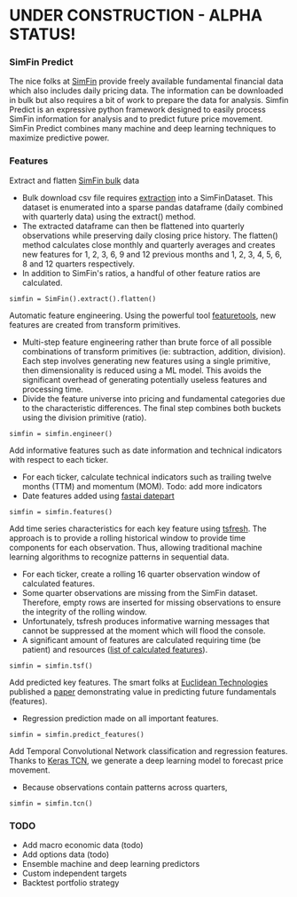 # UNDER CONSTRUCTION - ALPHA STATUS!

### SimFin Predict  

The nice folks at [SimFin](https://simfin.com/) provide freely available fundamental financial data which also includes daily pricing data.  The information can be downloaded in bulk but also requires a bit of work to prepare the data for analysis.  Simfin Predict is an expressive python framework designed to easily process SimFin information for analysis and to predict future price movement. SimFin Predict combines many machine and deep learning techniques to maximize predictive power.

### Features

Extract and flatten [SimFin bulk](https://simfin.com/data/access/api) data
* Bulk download csv file requires [extraction](https://github.com/SimFin/bd-extractor) into a SimFinDataset. This dataset is enumerated into a sparse pandas dataframe (daily combined with quarterly data) using the extract() method.  
* The extracted dataframe can then be flattened into quarterly observations while preserving daily closing price history. The flatten() method calculates close monthly and quarterly averages and creates new features for 1, 2, 3, 6, 9 and 12 previous months and 1, 2, 3, 4, 5, 6, 8 and 12 quarters respectively. 
* In addition to SimFin's ratios, a handful of other feature ratios are calculated.
```buildoutcfg
simfin = SimFin().extract().flatten()
```


Automatic feature engineering.  Using the powerful tool [featuretools](https://www.featuretools.com/), new features are created from transform primitives.
* Multi-step feature engineering rather than brute force of all possible combinations of transform primitives (ie: subtraction, addition, division).  Each step involves generating new features using a single primitive, then dimensionality is reduced using a ML model.  This avoids the significant overhead of generating potentially useless features and processing time.
* Divide the feature universe into pricing and fundamental categories due to the characteristic differences. The final step combines both buckets using the division primitive (ratio).
```buildoutcfg
simfin = simfin.engineer()
```


Add informative features such as date information and technical indicators with respect to each ticker.  
* For each ticker, calculate technical indicators such as trailing twelve months (TTM) and momentum (MOM).  Todo: add more indicators
* Date features added using [fastai datepart](https://docs.fast.ai/tabular.transform.html)
```buildoutcfg
simfin = simfin.features()
```


Add time series characteristics for each key feature using [tsfresh](https://tsfresh.readthedocs.io/en/latest/text/introduction.html).    The approach is to provide a rolling historical window to provide time components for each observation.  Thus, allowing traditional machine learning algorithms to recognize patterns in sequential data.  
* For each ticker, create a rolling 16 quarter observation window of calculated features.  
* Some quarter observations are missing from the SimFin dataset. Therefore, empty rows are inserted for missing observations to ensure the integrity of the rolling window.
* Unfortunately, tsfresh produces informative warning messages that cannot be suppressed at the moment which will flood the console.
* A significant amount of features are calculated requiring time (be patient) and resources ([list of calculated features](https://tsfresh.readthedocs.io/en/latest/text/list_of_features.html)). 
```buildoutcfg
simfin = simfin.tsf()
```
    

Add predicted key features. The smart folks at [Euclidean Technologies](https://www.euclidean.com/) published a [paper](https://arxiv.org/pdf/1711.04837.pdf) demonstrating value in predicting future fundamentals (features).
*  Regression prediction made on all important features.
```buildoutcfg
simfin = simfin.predict_features()
```


Add Temporal Convolutional Network classification and regression features.  Thanks to [Keras TCN](https://github.com/philipperemy/keras-tcn), we generate a deep learning model to forecast price movement.
* Because observations contain patterns across quarters, 
```buildoutcfg
simfin = simfin.tcn()
```
    





### TODO

* Add macro economic data (todo)
* Add options data (todo)
* Ensemble machine and deep learning predictors
* Custom independent targets
* Backtest portfolio strategy
